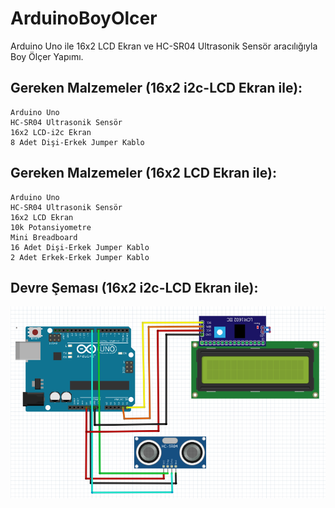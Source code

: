# ArduinoBoyOlcer
Arduino Uno ile 16x2 LCD Ekran ve HC-SR04 Ultrasonik Sensör aracılığıyla Boy Ölçer Yapımı.

Gereken Malzemeler (16x2 i2c-LCD Ekran ile):
---
```
Arduino Uno
HC-SR04 Ultrasonik Sensör
16x2 LCD-i2c Ekran
8 Adet Dişi-Erkek Jumper Kablo
```
Gereken Malzemeler (16x2 LCD Ekran ile):
---
```
Arduino Uno
HC-SR04 Ultrasonik Sensör
16x2 LCD Ekran
10k Potansiyometre
Mini Breadboard
16 Adet Dişi-Erkek Jumper Kablo
2 Adet Erkek-Erkek Jumper Kablo
```
Devre Şeması (16x2 i2c-LCD Ekran ile):
---
<img src="https://github.com/efezsh/ArduinoBoyOlcer/blob/main/BoyOlcer-DevreSemasi.png?raw=true">
